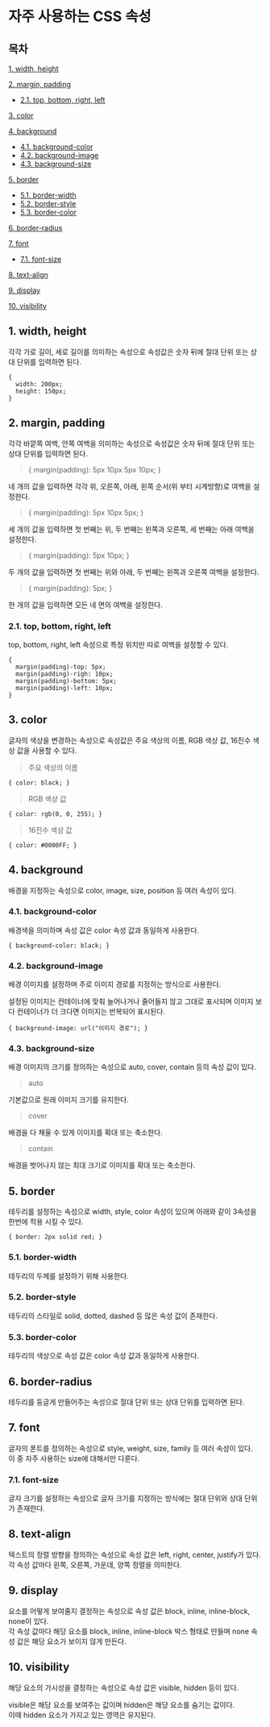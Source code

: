 # 자주 사용하는 CSS 속성

## 목차

[1. width, height](#1-width-height)

[2. margin, padding](#2-margin-padding)
- [2.1. top, bottom, right, left](#21-top-bottom-right-left)

[3. color](#3-color)

[4. background](#4-background)
- [4.1. background-color](#41-background-color)
- [4.2. background-image](#42-background-image)
- [4.3. background-size](#43-background-size)

[5. border](#5-border)
- [5.1. border-width](#51-border-width)
- [5.2. border-style](#52-border-style)
- [5.3. border-color](#53-border-color)

[6. border-radius](#6-border-radius)

[7. font](#7-font)
- [7.1. font-size](#71-font-size)

[8. text-align](#8-text-align)

[9. display](#9-display)

[10. visibility](#10-visibility)

## 1. width, height

각각 가로 길이, 세로 길이를 의미하는 속성으로 속성값은 숫자 뒤에 절대 단위 또는 상대 단위를 입력하면 된다.

```
{
  width: 200px;
  height: 150px;
}
```

## 2. margin, padding

각각 바깥쪽 여백, 안쪽 여백을 의미하는 속성으로 속성값은 숫자 뒤에 절대 단위 또는 상대 단위를 입력하면 된다.

> { margin(padding): 5px 10px 5px 10px; }

네 개의 값을 입력하면 각각 위, 오른쪽, 아래, 왼쪽 순서(위 부터 시계방향)로 여백을 설정한다.

> { margin(padding): 5px 10px 5px; }

세 개의 값을 입력하면 첫 번째는 위, 두 번째는 왼쪽과 오른쪽, 세 번째는 아래 여백을 설정한다.

> { margin(padding): 5px 10px; }

두 개의 값을 입력하면 첫 번째는 위와 아래, 두 번째는 왼쪽과 오른쪽 여백을 설정한다.

> { margin(padding): 5px; }

한 개의 값을 입력하면 모든 네 면의 여백을 설정한다.

### 2.1. top, bottom, right, left

top, bottom, right, left 속성으로 특정 위치만 따로 여백을 설정할 수 있다.

```
{
  margin(padding)-top: 5px;
  margin(padding)-righ: 10px;
  margin(padding)-bottom: 5px;
  margin(padding)-left: 10px;
}
```

## 3. color

글자의 색상을 변경하는 속성으로 속성값은 주요 색상의 이름, RGB 색상 값, 16진수 색상 값을 사용할 수 있다.

> 주요 색상의 이름

```
{ color: black; }
```

> RGB 색상 값

```
{ color: rgb(0, 0, 255); }
```

> 16진수 색상 값

```
{ color: #0000FF; }
```

## 4. background

배경을 지정하는 속성으로 color, image, size, position 등 여러 속성이 있다.

### 4.1. background-color

배경색을 의미하며 속성 값은 color 속성 값과 동일하게 사용한다.

```
{ background-color: black; }
```

### 4.2. background-image

배경 이미지를 설정하며 주로 이미지 경로를 지정하는 방식으로 사용한다.

설정된 이미지는 컨테이너에 맞춰 늘어나거나 줄어들지 않고 그대로 표시되며 이미지 보다 컨테이너가 더 크다면 이미지는 반복되어 표시된다.

```
{ background-image: url("이미지 경로"); }
```

### 4.3. background-size

배경 이미지의 크기를 정의하는 속성으로 auto, cover, contain 등의 속성 값이 있다.

> auto

기본값으로 원래 이미지 크기를 유지한다.

> cover

배경을 다 채울 수 있게 이미지를 확대 또는 축소한다.

> contain

배경을 벗어나지 않는 최대 크기로 이미지를 확대 또는 축소한다.

## 5. border

테두리를 설정하는 속성으로 width, style, color 속성이 있으며 아래와 같이 3속성을 한번에 적용 시킬 수 있다.

```
{ border: 2px solid red; }
```

### 5.1. border-width

테두리의 두께를 설정하기 위해 사용한다.

### 5.2. border-style

테두리의 스타일로 solid, dotted, dashed 등 많은 속성 값이 존재한다.

### 5.3. border-color

테두리의 색상으로 속성 값은 color 속성 값과 동일하게 사용한다.

## 6. border-radius

테두리를 둥글게 만들어주는 속성으로 절대 단위 또는 상대 단위를 입력하면 된다.

## 7. font

글자의 폰트를 정의하는 속성으로 style, weight, size, family 등 여러 속성이 있다.<br>
이 중 자주 사용하는 size에 대해서만 다룬다.

### 7.1. font-size

글자 크기를 설정하는 속성으로 글자 크기를 지정하는 방식에는 절대 단위와 상대 단위가 존재한다.

## 8. text-align

텍스트의 정렬 방향을 정의하는 속성으로 속성 값은 left, right, center, justify가 있다.<br>
각 속성 값마다 왼쪽, 오른쪽, 가운데, 양쪽 정렬을 의미한다.

## 9. display

요소를 어떻게 보여줄지 결정하는 속성으로 속성 값은 block, inline, inline-block, none이 있다.<br>
각 속성 값마다 해당 요소를 block, inline, inline-block 박스 형태로 만들며 none 속성 값은 해당 요소가 보이지 않게 만든다.

## 10. visibility

해당 요소의 가시성을 결정하는 속성으로 속성 값은 visible, hidden 등이 있다.

visible은 해당 요소를 보여주는 값이며 hidden은 해당 요소를 숨기는 값이다.<br>
이때 hidden 요소가 가지고 있는 영역은 유지된다.